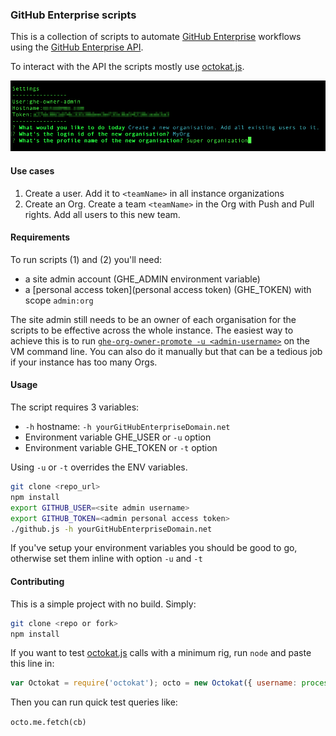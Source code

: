 ### GitHub Enterprise scripts

This is a collection of scripts to automate [GitHub Enterprise](http://enterprise.github.com) workflows using the [GitHub Enterprise API](https://developer.github.com/v3/). 

To interact with the API the scripts mostly use [octokat.js](https://github.com/philschatz/octokat.js).

![screenshot](screenshot.png)

#### Use cases

1. Create a user. Add it to `<teamName>` in all instance organizations
2. Create an Org. Create a team `<teamName>` in the Org with Push and Pull rights. Add all users to this new team.

#### Requirements

To run scripts (1) and (2) you'll need:
 - a site admin account (GHE_ADMIN environment variable)
 - a [personal access token](personal access token) (GHE_TOKEN) with scope `admin:org` 
 
The site admin still needs to be an owner of each organisation for the scripts to be effective across the whole instance. The easiest way to achieve this is to run [`ghe-org-owner-promote -u <admin-username>`](https://help.github.com/enterprise/2.3/admin/articles/command-line-utilities/#ghe-org-owner-promote) on the VM command line. You can also do it manually but that can be a tedious job if your instance has too many Orgs.

#### Usage

The script requires 3 variables:
 - `-h` hostname: `-h yourGitHubEnterpriseDomain.net`
 - Environment variable GHE_USER or `-u` option
 - Environment variable GHE_TOKEN or `-t` option
 
Using `-u` or `-t` overrides the ENV variables.

```bash
git clone <repo_url>
npm install
export GITHUB_USER=<site admin username>
export GITHUB_TOKEN=<admin personal access token>
./github.js -h yourGitHubEnterpriseDomain.net
```

If you've setup your environment variables you should be good to go, otherwise set them inline with option `-u` and `-t`

#### Contributing

This is a simple project with no build. Simply:

```bash
git clone <repo or fork>
npm install
```

If you want to test [octokat.js](https://github.com/philschatz/octokat.js) calls with a minimum rig, run `node` and paste this line in:

```javascript
var Octokat = require('octokat'); octo = new Octokat({ username: process.env.GITHUB_USER , password: process.env.GITHUB_TOKEN,rootURL: 'https://yourghedomain.com/api/v3'});var cb = function (err, val) { console.log(val);};
```

Then you can run quick test queries like:

`octo.me.fetch(cb)`
